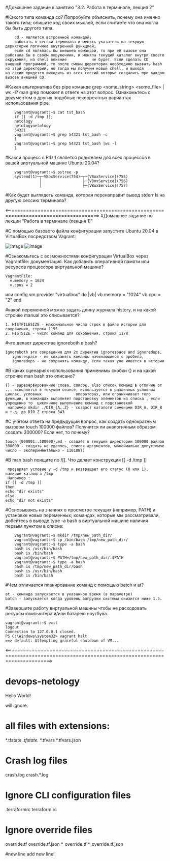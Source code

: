 #Домашнее задание к занятию "3.2. Работа в терминале, лекция 2"

#Какого типа команда cd? Попробуйте объяснить, почему она именно такого типа; опишите ход своих мыслей, если считаете что она могла бы быть другого типа.
        
        cd - является встроенной командой;
        работать в сессии терминала и менять указатель на текущую дерикторию логичнее внутренней функцией;
        если cd являлась бы внешней командой, то при её вызове она работала бы в своём окружениии, и меняла текущий каталог внутри своего окружения, на shell влияние           не будет. Если сделать CD внешней программой, то после смены деректории необходимо вызвать bash из этой директории, но тогда мы получим новый shell, и выходя           из сесии придется выходить из всех сессий которые создались при каждом вызове внешней CD.
        
#Какая альтернатива без pipe команде grep <some_string> <some_file> | wc -l? man grep поможет в ответе на этот вопрос. Ознакомьтесь с документом о других подобных некорректных вариантах использования pipe.

        vagrant@vagrant:~$ cat tst_bash
        if [[ -d /tmp ]];
        netology
        netologynetology
        54321
        vagrant@vagrant:~$ grep 54321 tst_bash -c
        1
        vagrant@vagrant:~$ grep 54321 tst_bash |wc -l
        1
        
#Какой процесс с PID 1 является родителем для всех процессов в вашей виртуальной машине Ubuntu 20.04?
        
        vagrant@vagrant:~$ pstree -p
        systemd(1)─┬─VBoxService(754)─┬─{VBoxService}(755)
                   │                  ├─{VBoxService}(756)
                   │                  ├─{VBoxService}(757)
                   
#Как будет выглядеть команда, которая перенаправит вывод stderr ls на другую сессию терминала?

        

        








<======================================================================================>
#Домашнее задание по лекции "Работа в терминале (лекция 1)"

#С помощью базового файла конфигурации запустите Ubuntu 20.04 в VirtualBox посредством Vagrant:

![image](https://user-images.githubusercontent.com/104899352/172226542-ff3387e7-6875-4dc9-90b8-cb018c28d838.png)
![image](https://user-images.githubusercontent.com/104899352/172227123-88b12fbb-dd7f-43ec-8781-a5e41bf5ee1a.png)

#Ознакомьтесь с возможностями конфигурации VirtualBox через Vagrantfile: документация. Как добавить оперативной памяти или ресурсов процессора виртуальной машине?

    VagrantFile:
      v.memory = 1024
      v.cpus = 2
или 
      config.vm.provider "virtualbox" do |vb|
        vb.memory = "1024"
        vb.cpu = "2"
        end

#какой переменной можно задать длину журнала history, и на какой строчке manual это описывается?

    1. HISTFILESIZE - максимальное число строк в файле истории для сохранения, строка 1155
    2. HISTSIZE - число команд для сохранения, строка 1178

#что делает директива ignoreboth в bash?

    ignoreboth это сокращение для 2х директив ignorespace and ignoredups, 
       ignorespace - не сохранять команды начинающиеся с пробела, 
       ignoredups - не сохранять команду, если такая уже имеется в истории

#В каких сценариях использования применимы скобки {} и на какой строчке man bash это описано?

    {} - зарезервированные слова, список, also список команд в отличие от ... исполнятся в текущем сеансе, используется в различных условных циклах, условных               операторах, или ограничивает тело функции, в командах выполняет подстановку элементов из списка , если упрощенно то  цикличное выполнение команд с подстановкой 
     например mkdir ./DIR_{A..Z} - создаст каталоги сименами DIR_A, DIR_B и т.д. до DIR_Z строка 343

#С учётом ответа на предыдущий вопрос, как создать однократным вызовом touch 100000 файлов? Получится ли аналогичным образом создать 300000? Если нет, то почему?

    touch {000001..100000}.md - создаёт в текущей директории 100000 файлов
    300000 - создать не удалось, список аргументов, максимально допустимое число - экспериментально - 110188))

#В man bash поищите по /\[\[. Что делает конструкция [[ -d /tmp ]]

     проверяет условие у -d /tmp и возвращает его статус (0 или 1), наличие катаолга /tmp
     Например :
    if [[ -d /tmp ]]
    then
    echo "dir exists"
    else
    echo "dir not exists"

#Основываясь на знаниях о просмотре текущих (например, PATH) и установке новых переменных; командах, которые мы рассматривали, добейтесь в выводе type -a bash в виртуальной машине наличия первым пунктом в списке:

        vagrant@vagrant:~$ mkdir /tmp/new_path_dir/
        vagrant@vagrant:~$ cp /bin/bash /tmp/new_path_dir/
        vagrant@vagrant:~$ type -a bash
        bash is /usr/bin/bash
        bash is /bin/bash
        vagrant@vagrant:~$ PATH=/tmp/new_path_dir/:$PATH
        vagrant@vagrant:~$ type -a bash
        bash is /tmp/new_path_dir/bash
        bash is /usr/bin/bash
        bash is /bin/bash

#Чем отличается планирование команд с помощью batch и at?

    at - команда запускается в указанное время (в параметре)
    batch - запускается когда уровень загрузки системы снизится ниже 1.5.

#Завершите работу виртуальной машины чтобы не расходовать ресурсы компьютера и/или батарею ноутбука.

    vagrant@vagrant:~$ exit
    logout
    Connection to 127.0.0.1 closed.
    PS C:\Windows\system32> vagrant halt
    ==> default: Attempting graceful shutdown of VM...


<============================================================================================================================>


# devops-netology
Hello World!

will ignore:
# all files with extensions:
*.tfstate
*.tfstate.*
*.tfvars
*.tfvars.json
# Crash log files
crash.log
crash.*.log
# Ignore CLI configuration files
.terraformrc
terraform.rc
# Ignore override files
override.tf
override.tf.json
*_override.tf
*_override.tf.json

#new line
add new line!
